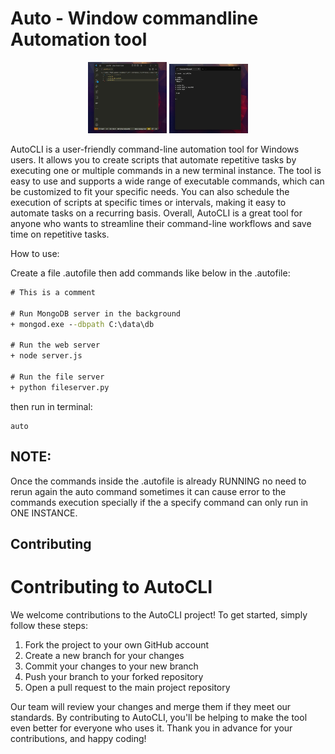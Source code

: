  # Auto - Window commandline Automation tool

<p align="center">
  <img width="25%" height="25%" src="https://github.com/marcuwynu23/Auto/blob/main/docs/images/1.jpg" />
   <img width="25%" height="25%" src="https://github.com/marcuwynu23/Auto/blob/main/docs/images/2.jpg" />
</p>

AutoCLI is a user-friendly command-line automation tool for Windows users. It allows you to create scripts that automate repetitive tasks by executing one or multiple commands in a new terminal instance. The tool is easy to use and supports a wide range of executable commands, which can be customized to fit your specific needs. You can also schedule the execution of scripts at specific times or intervals, making it easy to automate tasks on a recurring basis. Overall, AutoCLI is a great tool for anyone who wants to streamline their command-line workflows and save time on repetitive tasks.


How to use:

Create a file .autofile then add commands like below in the .autofile:
```cmd
# This is a comment

# Run MongoDB server in the background
+ mongod.exe --dbpath C:\data\db

# Run the web server
+ node server.js

# Run the file server
+ python fileserver.py

```

then run in terminal:
```
auto
```

## NOTE:
Once the commands inside the .autofile is already RUNNING no need to rerun again the auto command sometimes it can cause error to the commands execution
specially if the a specify command can only run in ONE INSTANCE.


<!-- CONTRIBUTING -->
## Contributing
# Contributing to AutoCLI

We welcome contributions to the AutoCLI project! To get started, simply follow these steps:

1. Fork the project to your own GitHub account
2. Create a new branch for your changes
3. Commit your changes to your new branch
4. Push your branch to your forked repository
5. Open a pull request to the main project repository

Our team will review your changes and merge them if they meet our standards. By contributing to AutoCLI, you'll be helping to make the tool even better for everyone who uses it. Thank you in advance for your contributions, and happy coding!

